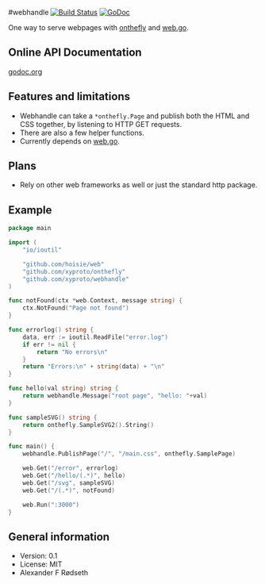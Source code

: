 #webhandle [![Build Status](https://travis-ci.org/xyproto/webhandle.svg?branch=master)](https://travis-ci.org/xyproto/webhandle) [![GoDoc](https://godoc.org/github.com/xyproto/webhandle?status.svg)](http://godoc.org/github.com/xyproto/webhandle)

One way to serve webpages with [onthefly](https://github.com/xyproto/onthefly) and [web.go](https://github.com/hoisie/web).

Online API Documentation
------------------------

[godoc.org](http://godoc.org/github.com/xyproto/webhandle)

Features and limitations
------------------------

* Webhandle can take a `*onthefly.Page` and publish both the HTML and CSS together, by listening to HTTP GET requests.
* There are also a few helper functions.
* Currently depends on [web.go](https://github.com/hoisie/web).

Plans
-----

* Rely on other web frameworks as well or just the standard http package.

Example
-------

``` go
package main

import (
	"io/ioutil"

	"github.com/hoisie/web"
	"github.com/xyproto/onthefly"
	"github.com/xyproto/webhandle"
)

func notFound(ctx *web.Context, message string) {
	ctx.NotFound("Page not found")
}

func errorlog() string {
	data, err := ioutil.ReadFile("error.log")
	if err != nil {
		return "No errors\n"
	}
	return "Errors:\n" + string(data) + "\n"
}

func hello(val string) string {
	return webhandle.Message("root page", "hello: "+val)
}

func sampleSVG() string {
	return onthefly.SampleSVG2().String()
}

func main() {
	webhandle.PublishPage("/", "/main.css", onthefly.SamplePage)

	web.Get("/error", errorlog)
	web.Get("/hello/(.*)", hello)
	web.Get("/svg", sampleSVG)
	web.Get("/(.*)", notFound)

	web.Run(":3000")
}
```

General information
-------------------

* Version: 0.1
* License: MIT
* Alexander F Rødseth

